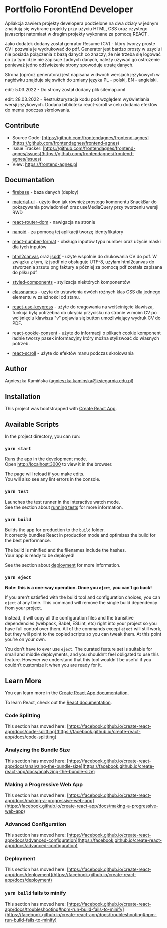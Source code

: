 # Portfolio ForontEnd Developer

Apliakcja zawiera projekty developera podzielone na dwa działy w jednym znajdują się wybrane projekty przy użyciu HTML, CSS oraz czystego javascript natomiast w drugim projekty wykonane za pomocą REACT .

Jako dodatek dodany został genrator Resume (CV) - który tworzy proste CV i pozwala je wydrukować do pdf. Generator jest bardzo prosty w uzyciu i nie posiada połączenia z bazą danych co znaczy, że nie trzeba się logować co za tym idzie nie zapisuje żadnych danych, należy używać go ostrożenie ponieważ jedno odświeżenie strony spowoduje utratę danych. 

Strona (oprócz generatora) jest napisana w dwóch wersjach językowych w nagłówku znajduje się switch do zmiany języka PL - polski,  EN - angielski.

edit: 5.03.2022 - Do strony został dodany plik sitemap.xml

edit: 28.03.2022 - Restrukturyzacja kodu pod względem wyświetlania wersji językowych.
Dodana biblioteka react-scroll w celu dodania efektów do memu podczas skrolowania.

## Contribute

- Source Code: [https://github.com/frontendagnes/frontend-agnes](https://github.com/frontendagnes/frontend-agnes)
- Issue Tracker: [https://github.com/frontendagnes/frontend-agnes/issues](https://github.com/frontendagnes/frontend-agnes/issues)
- View: https://frontend-agnes.pl

## Documantation

- [firebase](https://www.npmjs.com/package/firebase) - baza danych (deploy)

- [material-ui](https://material-ui.com/) - użyto ikon jak również prostego komonentu SnackBar do pokazywania powiadomień oraz useMediaQuery przy tworzeniu wersji RWD

- [react-router-dom](https://reactrouter.com/web/guides/quick-start) - nawigacja na stronie

- [nanoid](https://www.npmjs.com/package/nanoid) - za pomocą tej aplikacji tworzę identyfikatory

- [react-number-format](https://www.npmjs.com/package/react-number-format) - obsługa inputów typu number oraz użycie maski dla tych inputów

- [html2canvas](https://www.npmjs.com/package/html2canvas) oraz [jspdf](https://www.npmjs.com/package/jspdf) - użyte wspólnie do drukowania CV do pdf. W związku z tym, iż jspdf nie obsługuje UTF-8, użyłam html2canvas do stworzenia zrzutu png faktury a później za pomocą pdf została zapisana do pliku pdf

- [styled-components](https://styled-components.com/) - stylizacja niektórych komponentów

- [classnames](https://github.com/JedWatson/classnames) - użyta do ustawienia dwóch różnych klas CSS dla jednego elementu w zależności od stanu.

- [react-use-keypress](https://www.npmjs.com/package/react-use-keypress) - użyte do reagowania na wciścinięcie klawisza, funkcja byłą potrzebna do ukrycia przycisku na stronie w moim CV po wciśnięciu klawisza "v" pojawia się button umożliwiający wydruk CV do PDF. 

- [react-cookie-consent](https://www.npmjs.com/package/react-cookie-consent) - użyte do informacji o plikach cookie komponent ładnie tworzy pasek informacyjny który można stylizwoać do własnych potrzeb.

- [react-scroll](https://www.npmjs.com/package/react-scroll) - użyte do efektów manu podczas skrolowania

## Author

Agnieszka Kamińska ([agnieszka.kaminska@ksiegarnia.edu.pl](mailto:agnieszka.kaminska@ksiegarnia.edu.pl))

## Installation

This project was bootstrapped with [Create React App](https://github.com/facebook/create-react-app).

## Available Scripts

In the project directory, you can run:

### `yarn start`

Runs the app in the development mode.\
Open [http://localhost:3000](http://localhost:3000) to view it in the browser.

The page will reload if you make edits.\
You will also see any lint errors in the console.

### `yarn test`

Launches the test runner in the interactive watch mode.\
See the section about [running tests](https://facebook.github.io/create-react-app/docs/running-tests) for more information.

### `yarn build`

Builds the app for production to the `build` folder.\
It correctly bundles React in production mode and optimizes the build for the best performance.

The build is minified and the filenames include the hashes.\
Your app is ready to be deployed!

See the section about [deployment](https://facebook.github.io/create-react-app/docs/deployment) for more information.

### `yarn eject`

**Note: this is a one-way operation. Once you `eject`, you can’t go back!**

If you aren’t satisfied with the build tool and configuration choices, you can `eject` at any time. This command will remove the single build dependency from your project.

Instead, it will copy all the configuration files and the transitive dependencies (webpack, Babel, ESLint, etc) right into your project so you have full control over them. All of the commands except `eject` will still work, but they will point to the copied scripts so you can tweak them. At this point you’re on your own.

You don’t have to ever use `eject`. The curated feature set is suitable for small and middle deployments, and you shouldn’t feel obligated to use this feature. However we understand that this tool wouldn’t be useful if you couldn’t customize it when you are ready for it.

## Learn More

You can learn more in the [Create React App documentation](https://facebook.github.io/create-react-app/docs/getting-started).

To learn React, check out the [React documentation](https://reactjs.org/).

### Code Splitting

This section has moved here: [https://facebook.github.io/create-react-app/docs/code-splitting](https://facebook.github.io/create-react-app/docs/code-splitting)

### Analyzing the Bundle Size

This section has moved here: [https://facebook.github.io/create-react-app/docs/analyzing-the-bundle-size](https://facebook.github.io/create-react-app/docs/analyzing-the-bundle-size)

### Making a Progressive Web App

This section has moved here: [https://facebook.github.io/create-react-app/docs/making-a-progressive-web-app](https://facebook.github.io/create-react-app/docs/making-a-progressive-web-app)

### Advanced Configuration

This section has moved here: [https://facebook.github.io/create-react-app/docs/advanced-configuration](https://facebook.github.io/create-react-app/docs/advanced-configuration)

### Deployment

This section has moved here: [https://facebook.github.io/create-react-app/docs/deployment](https://facebook.github.io/create-react-app/docs/deployment)

### `yarn build` fails to minify

This section has moved here: [https://facebook.github.io/create-react-app/docs/troubleshooting#npm-run-build-fails-to-minify](https://facebook.github.io/create-react-app/docs/troubleshooting#npm-run-build-fails-to-minify)
